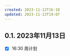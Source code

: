```yaml
---
created: 2023-11-12T16:18
updated: 2023-11-13T19:07
---
```

## 0.1. 2023年11月13日
- [x] 16:30 周计划